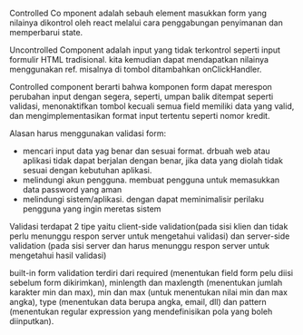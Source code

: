 Controlled Co mponent adalah sebauh element masukkan form yang nilainya dikontrol oleh react melalui cara penggabungan penyimanan dan memperbarui state.

Uncontrolled Component adalah input yang tidak terkontrol seperti input formulir HTML tradisional. kita kemudian dapat mendapatkan nilainya menggunakan ref. misalnya di tombol ditambahkan onClickHandler.

Controlled component berarti bahwa komponen form dapat merespon perubahan input dengan segera, seperti, umpan balik ditempat seperti validasi, menonaktifkan tombol kecuali semua field memiliki data yang valid, dan mengimplementasikan format input tertentu seperti nomor kredit.

Alasan harus menggunakan validasi form:
- mencari input data yag benar dan sesuai format. drbuah web atau aplikasi tidak dapat berjalan dengan benar, jika data yang diolah tidak sesuai dengan kebutuhan aplikasi.
- melindungi akun pengguna. membuat pengguna untuk memasukkan data password yang aman
- melindungi sistem/aplikasi. dengan dapat meminimalisir perilaku pengguna yang ingin meretas sistem

Validasi terdapat 2 tipe yaitu client-side validation(pada sisi klien dan tidak perlu menunggu respon server untuk mengetahui validasi) dan server-side validation (pada sisi server dan harus menunggu respon server untuk mengetahui hasil validasi)

built-in form validation terdiri dari required (menentukan field form pelu diisi sebelum form dikirimkan), minlength dan maxlength (menentukan jumlah karakter min dan max), min dan max (untuk menentukan nilai min dan max angka), type (menentukan data berupa angka, email, dll) dan pattern (menentukan regular expression yang mendefinisikan pola yang boleh diinputkan).